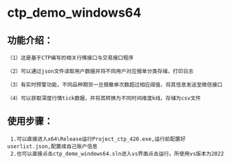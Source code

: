 # ctp_demo_windows64


## 功能介绍：
```
（1）这是基于CTP编写的相关行情接口与交易接口程序

（2）可以通过json文件读取用户数据并将不同用户对应报单分类存储，打印日志

（3）有实时预警功能，不同品种期货一旦报撤单次数超过相应阈值，将其信息发送至微信接口

（4）可以获取深度行情tick数据，并将其转换为不同时间维度k线，存储为csv文件

```
## 使用步骤：
```
 1.可以直接进入x64\Release运行Project_ctp_420.exe,运行前配置好userlist.json,配置成自己账户信息
 2.也可以直接点击ctp_demo_windows64.sln进入vs界面点击运行。所使用vs版本为2022
```
